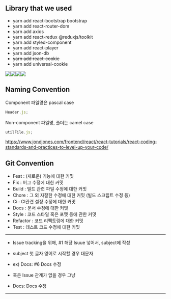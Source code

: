 ## Library that we used

- yarn add react-bootstrap bootstrap
- yarn add react-router-dom
- yarn add axios
- yarn add react-redux @reduxjs/toolkit
- yarn add styled-component
- yarn add react-player
- yarn add json-db
- ~~yarn add react-cookie~~
- yarn add universal-cookie

<img src="https://img.shields.io/badge/git-F05032?style=for-the-badge&logo=git&logoColor=white"><img src="https://img.shields.io/badge/react-61DAFB?style=for-the-badge&logo=react&logoColor=black"><img src="https://img.shields.io/badge/bootstrap-7952B3?style=for-the-badge&logo=bootstrap&logoColor=white"><img src="https://img.shields.io/badge/github-181717?style=for-the-badge&logo=github&logoColor=white">

## Naming Convention

Component 파일명은 pascal case

```js
Header.js;
```

Non-component 파일명, 폴더는 camel case

```js
utilFile.js;
```

https://www.jondjones.com/frontend/react/react-tutorials/react-coding-standards-and-practices-to-level-up-your-code/

## Git Convention

- Feat : (새로운) 기능에 대한 커밋
- Fix : 버그 수정에 대한 커밋
- Build : 빌드 관련 파일 수정에 대한 커밋
- Chore : 그 외 자잘한 수정에 대한 커밋 (빌드 스크립트 수정 등)
- Ci : CI관련 설정 수정에 대한 커밋
- Docs : 문서 수정에 대한 커밋
- Style : 코드 스타일 혹은 포맷 등에 관한 커밋
- Refactor : 코드 리팩토링에 대한 커밋
- Test : 테스트 코드 수정에 대한 커밋

---

- Issue tracking을 위해, #1 해당 Isuue 넣어서, subject에 작성
- subject 첫 글자 영어로 시작할 경우 대문자

- ex) Docs: #6 Docs 수정
- 혹은 Issue 관계가 없을 경우 그냥
- Docs: Docs 수정

---
